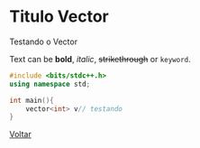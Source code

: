 # Titulo Vector

Testando o Vector

Text can be **bold**, _italic_, ~~strikethrough~~ or `keyword`.

```cpp
#include <bits/stdc++.h>
using namespace std;

int main(){
    vector<int> v// testando
}
```


[Voltar](../../../)
